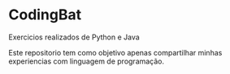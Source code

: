 # CodingBat
Exercicios realizados de Python e Java

Este repositorio tem como objetivo apenas compartilhar minhas experiencias com linguagem de programação.
